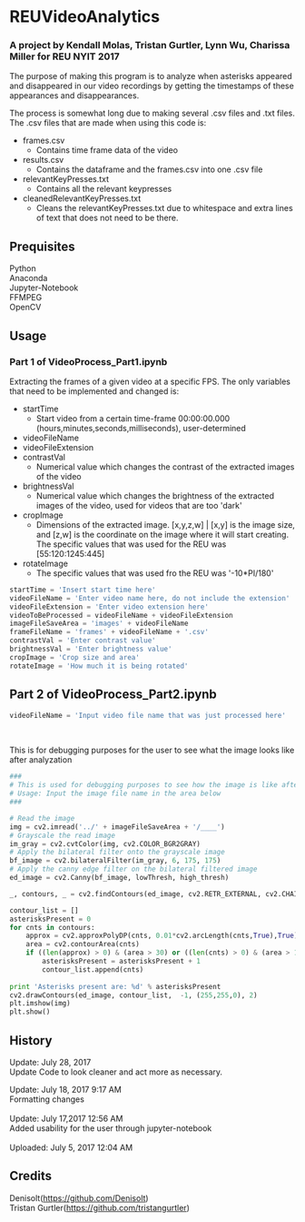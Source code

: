 # REUVideoAnalytics
### A project by Kendall Molas, Tristan Gurtler, Lynn Wu, Charissa Miller for REU NYIT 2017
The purpose of making this program is to analyze when asterisks appeared and disappeared in our video recordings by getting the timestamps of these appearances and disappearances.<br>

The process is somewhat long due to making several .csv files and .txt files. The .csv files that are made when using this code is:
- frames.csv
    - Contains time frame data of the video
- results.csv
    - Contains the dataframe and the frames.csv into one .csv file
- relevantKeyPresses.txt
    - Contains all the relevant keypresses
- cleanedRelevantKeyPresses.txt
    - Cleans the relevantKeyPresses.txt due to whitespace and extra lines of text that does not need to be there.


## Prequisites
Python<br>Anaconda<br>Jupyter-Notebook<br>FFMPEG<br>OpenCV

## Usage
### Part 1 of VideoProcess_Part1.ipynb
Extracting the frames of a given video at a specific FPS. The only variables that need to be implemented and changed is:<br>
- startTime
	- Start video from a certain time-frame 00:00:00.000 (hours,minutes,seconds,milliseconds), user-determined
- videoFileName
- videoFileExtension
- contrastVal
	- Numerical value which changes the contrast of the extracted images of the video
- brightnessVal
	- Numerical value which changes the brightness of the extracted images of the video, used for videos that are too 'dark'
- cropImage
	- Dimensions of the extracted image. [x,y,z,w] | [x,y] is the image size, and [z,w] is the coordinate on the image where it will start creating. The specific values that was used for the REU was [55:120:1245:445]
- rotateImage
	- The specific values that was used fro the REU was '-10*PI/180'
```python
startTime = 'Insert start time here'
videoFileName = 'Enter video name here, do not include the extension'
videoFileExtension = 'Enter video extension here'
videoToBeProcessed = videoFileName + videoFileExtension
imageFileSaveArea = 'images' + videoFileName
frameFileName = 'frames' + videoFileName + '.csv'
contrastVal = 'Enter contrast value'
brightnessVal = 'Enter brightness value'
cropImage = 'Crop size and area'
rotateImage = 'How much it is being rotated'
```

## Part 2 of VideoProcess_Part2.ipynb
```python
videoFileName = 'Input video file name that was just processed here'
```
<br>

This is for debugging purposes for the user to see what the image looks like after analyzation
```python
###
# This is used for debugging purposes to see how the image is like after contours are drawn
# Usage: Input the image file name in the area below
###

# Read the image
img = cv2.imread('../' + imageFileSaveArea + '/____')
# Grayscale the read image
im_gray = cv2.cvtColor(img, cv2.COLOR_BGR2GRAY)
# Apply the bilateral filter onto the grayscale image
bf_image = cv2.bilateralFilter(im_gray, 6, 175, 175)
# Apply the canny edge filter on the bilateral filtered image
ed_image = cv2.Canny(bf_image, lowThresh, high_thresh)

_, contours, _ = cv2.findContours(ed_image, cv2.RETR_EXTERNAL, cv2.CHAIN_APPROX_SIMPLE)

contour_list = []
asterisksPresent = 0
for cnts in contours:
    approx = cv2.approxPolyDP(cnts, 0.01*cv2.arcLength(cnts,True),True)
    area = cv2.contourArea(cnts)
    if ((len(approx) > 0) & (area > 30) or ((len(cnts) > 0) & (area > 10))):
        asterisksPresent = asterisksPresent + 1
        contour_list.append(cnts)
        
print 'Asterisks present are: %d' % asterisksPresent        
cv2.drawContours(ed_image, contour_list,  -1, (255,255,0), 2)
plt.imshow(img)
plt.show()
```

## History
Update: July 28, 2017<br>
Update Code to look cleaner and act more as necessary.
<br>

Update: July 18, 2017 9:17 AM<br>
Formatting changes<br>
<br>
Update: July 17,2017 12:56 AM<br>
Added usability for the user through jupyter-notebook<br>
<br>
Uploaded: July 5, 2017 12:04 AM

## Credits

Denisolt(https://github.com/Denisolt)<br>Tristan Gurtler(https://github.com/tristangurtler)<br>
